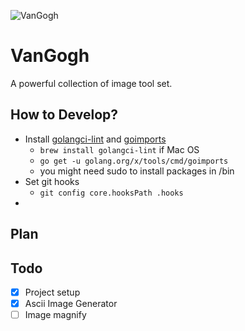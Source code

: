![VanGogh](https://socialify.git.ci/UltimateImage/VanGogh/image?description=1&font=Bitter&forks=1&issues=1&language=1&owner=1&pattern=Circuit%20Board&pulls=1&stargazers=1&theme=Light)
# VanGogh

A powerful collection of image tool set.

## How to Develop?
* Install [golangci-lint](https://golangci-lint.run/) and [goimports](https://github.com/bradfitz/goimports)
  * `brew install golangci-lint` if Mac OS
  * `go get -u golang.org/x/tools/cmd/goimports`
  * you might need sudo to install packages in /bin
* Set git hooks
    * `git config core.hooksPath .hooks`
* 
## Plan

## Todo
- [x] Project setup
- [x] Ascii Image Generator 
- [ ] Image magnify